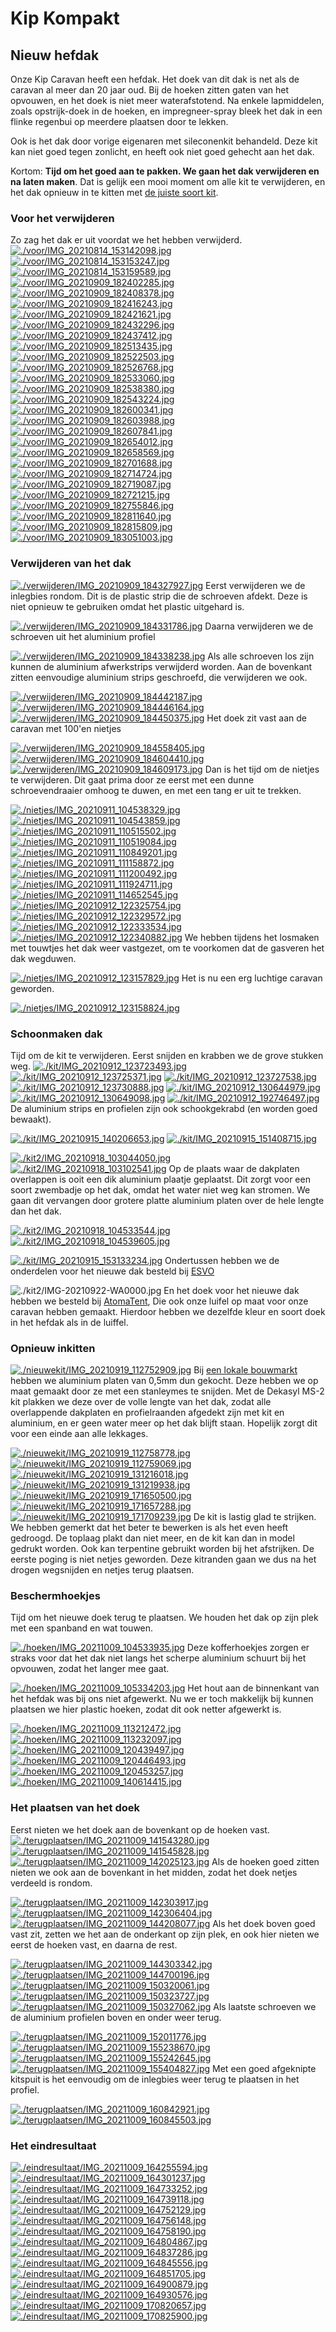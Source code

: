 # Kip Kompakt 
## Nieuw hefdak
Onze Kip Caravan heeft een hefdak. Het doek van dit dak is net als de caravan al meer dan 20 jaar oud. Bij de hoeken zitten gaten van het opvouwen, en het doek is niet meer waterafstotend. Na enkele lapmiddelen, zoals opstrijk-doek in de hoeken, en impregneer-spray bleek het dak in een flinke regenbui op meerdere plaatsen door te lekken. 

Ook is het dak door vorige eigenaren met sileconenkit behandeld. Deze kit kan niet goed tegen zonlicht, en heeft ook niet goed gehecht aan het dak.

Kortom: **Tijd om het goed aan te pakken. We gaan het dak verwijderen en na laten maken**. Dat is gelijk een mooi moment om alle kit te verwijderen, en het dak opnieuw in te kitten met [de juiste soort kit](https://www.obelink.nl/dekalin-dekasyl-ms-2-afdichtingskit.html).

### Voor het verwijderen

Zo zag het dak er uit voordat we het hebben verwijderd.
[![./voor/IMG_20210814_153142098.jpg](./voor/thumb_IMG_20210814_153142098.jpg)](./voor/IMG_20210814_153142098.jpg)
[![./voor/IMG_20210814_153153247.jpg](./voor/thumb_IMG_20210814_153153247.jpg)](./voor/IMG_20210814_153153247.jpg)
[![./voor/IMG_20210814_153159589.jpg](./voor/thumb_IMG_20210814_153159589.jpg)](./voor/IMG_20210814_153159589.jpg)
[![./voor/IMG_20210909_182402285.jpg](./voor/thumb_IMG_20210909_182402285.jpg)](./voor/IMG_20210909_182402285.jpg)
[![./voor/IMG_20210909_182408378.jpg](./voor/thumb_IMG_20210909_182408378.jpg)](./voor/IMG_20210909_182408378.jpg)
[![./voor/IMG_20210909_182416243.jpg](./voor/thumb_IMG_20210909_182416243.jpg)](./voor/IMG_20210909_182416243.jpg)
[![./voor/IMG_20210909_182421621.jpg](./voor/thumb_IMG_20210909_182421621.jpg)](./voor/IMG_20210909_182421621.jpg)
[![./voor/IMG_20210909_182432296.jpg](./voor/thumb_IMG_20210909_182432296.jpg)](./voor/IMG_20210909_182432296.jpg)
[![./voor/IMG_20210909_182437412.jpg](./voor/thumb_IMG_20210909_182437412.jpg)](./voor/IMG_20210909_182437412.jpg)
[![./voor/IMG_20210909_182513435.jpg](./voor/thumb_IMG_20210909_182513435.jpg)](./voor/IMG_20210909_182513435.jpg)
[![./voor/IMG_20210909_182522503.jpg](./voor/thumb_IMG_20210909_182522503.jpg)](./voor/IMG_20210909_182522503.jpg)
[![./voor/IMG_20210909_182526768.jpg](./voor/thumb_IMG_20210909_182526768.jpg)](./voor/IMG_20210909_182526768.jpg)
[![./voor/IMG_20210909_182533060.jpg](./voor/thumb_IMG_20210909_182533060.jpg)](./voor/IMG_20210909_182533060.jpg)
[![./voor/IMG_20210909_182538380.jpg](./voor/thumb_IMG_20210909_182538380.jpg)](./voor/IMG_20210909_182538380.jpg)
[![./voor/IMG_20210909_182543224.jpg](./voor/thumb_IMG_20210909_182543224.jpg)](./voor/IMG_20210909_182543224.jpg)
[![./voor/IMG_20210909_182600341.jpg](./voor/thumb_IMG_20210909_182600341.jpg)](./voor/IMG_20210909_182600341.jpg)
[![./voor/IMG_20210909_182603988.jpg](./voor/thumb_IMG_20210909_182603988.jpg)](./voor/IMG_20210909_182603988.jpg)
[![./voor/IMG_20210909_182607841.jpg](./voor/thumb_IMG_20210909_182607841.jpg)](./voor/IMG_20210909_182607841.jpg)
[![./voor/IMG_20210909_182654012.jpg](./voor/thumb_IMG_20210909_182654012.jpg)](./voor/IMG_20210909_182654012.jpg)
[![./voor/IMG_20210909_182658569.jpg](./voor/thumb_IMG_20210909_182658569.jpg)](./voor/IMG_20210909_182658569.jpg)
[![./voor/IMG_20210909_182701688.jpg](./voor/thumb_IMG_20210909_182701688.jpg)](./voor/IMG_20210909_182701688.jpg)
[![./voor/IMG_20210909_182714724.jpg](./voor/thumb_IMG_20210909_182714724.jpg)](./voor/IMG_20210909_182714724.jpg)
[![./voor/IMG_20210909_182719087.jpg](./voor/thumb_IMG_20210909_182719087.jpg)](./voor/IMG_20210909_182719087.jpg)
[![./voor/IMG_20210909_182721215.jpg](./voor/thumb_IMG_20210909_182721215.jpg)](./voor/IMG_20210909_182721215.jpg)
[![./voor/IMG_20210909_182755846.jpg](./voor/thumb_IMG_20210909_182755846.jpg)](./voor/IMG_20210909_182755846.jpg)
[![./voor/IMG_20210909_182811640.jpg](./voor/thumb_IMG_20210909_182811640.jpg)](./voor/IMG_20210909_182811640.jpg)
[![./voor/IMG_20210909_182815809.jpg](./voor/thumb_IMG_20210909_182815809.jpg)](./voor/IMG_20210909_182815809.jpg)
[![./voor/IMG_20210909_183051003.jpg](./voor/thumb_IMG_20210909_183051003.jpg)](./voor/IMG_20210909_183051003.jpg)

### Verwijderen van het dak
[![./verwijderen/IMG_20210909_184327927.jpg](./verwijderen/thumb_IMG_20210909_184327927.jpg)](./verwijderen/IMG_20210909_184327927.jpg)
Eerst verwijderen we de inlegbies rondom. Dit is de plastic strip die de  schroeven afdekt. Deze is niet opnieuw te gebruiken omdat het plastic uitgehard is. 

[![./verwijderen/IMG_20210909_184331786.jpg](./verwijderen/thumb_IMG_20210909_184331786.jpg)](./verwijderen/IMG_20210909_184331786.jpg)
Daarna verwijderen we de schroeven uit het aluminium profiel

[![./verwijderen/IMG_20210909_184338238.jpg](./verwijderen/thumb_IMG_20210909_184338238.jpg)](./verwijderen/IMG_20210909_184338238.jpg)
Als alle schroeven los zijn kunnen de aluminium afwerkstrips verwijderd  worden. Aan de bovenkant zitten eenvoudige aluminium strips geschroefd, die verwijderen we ook.

[![./verwijderen/IMG_20210909_184442187.jpg](./verwijderen/thumb_IMG_20210909_184442187.jpg)](./verwijderen/IMG_20210909_184442187.jpg)
[![./verwijderen/IMG_20210909_184446164.jpg](./verwijderen/thumb_IMG_20210909_184446164.jpg)](./verwijderen/IMG_20210909_184446164.jpg)
[![./verwijderen/IMG_20210909_184450375.jpg](./verwijderen/thumb_IMG_20210909_184450375.jpg)](./verwijderen/IMG_20210909_184450375.jpg)
Het doek zit vast aan de caravan met 100'en nietjes

[![./verwijderen/IMG_20210909_184558405.jpg](./verwijderen/thumb_IMG_20210909_184558405.jpg)](./verwijderen/IMG_20210909_184558405.jpg)
[![./verwijderen/IMG_20210909_184604410.jpg](./verwijderen/thumb_IMG_20210909_184604410.jpg)](./verwijderen/IMG_20210909_184604410.jpg)
[![./verwijderen/IMG_20210909_184609173.jpg](./verwijderen/thumb_IMG_20210909_184609173.jpg)](./verwijderen/IMG_20210909_184609173.jpg)
Dan is het tijd om de nietjes te verwijderen. Dit gaat prima door ze eerst met een dunne schroevendraaier omhoog te duwen, en met een tang er uit te trekken. 

[![./nietjes/IMG_20210911_104538329.jpg](./nietjes/thumb_IMG_20210911_104538329.jpg)](./nietjes/IMG_20210911_104538329.jpg)
[![./nietjes/IMG_20210911_104543859.jpg](./nietjes/thumb_IMG_20210911_104543859.jpg)](./nietjes/IMG_20210911_104543859.jpg)
[![./nietjes/IMG_20210911_110515502.jpg](./nietjes/thumb_IMG_20210911_110515502.jpg)](./nietjes/IMG_20210911_110515502.jpg)
[![./nietjes/IMG_20210911_110519084.jpg](./nietjes/thumb_IMG_20210911_110519084.jpg)](./nietjes/IMG_20210911_110519084.jpg)
[![./nietjes/IMG_20210911_110849201.jpg](./nietjes/thumb_IMG_20210911_110849201.jpg)](./nietjes/IMG_20210911_110849201.jpg)
[![./nietjes/IMG_20210911_111158872.jpg](./nietjes/thumb_IMG_20210911_111158872.jpg)](./nietjes/IMG_20210911_111158872.jpg)
[![./nietjes/IMG_20210911_111200492.jpg](./nietjes/thumb_IMG_20210911_111200492.jpg)](./nietjes/IMG_20210911_111200492.jpg)
[![./nietjes/IMG_20210911_111924711.jpg](./nietjes/thumb_IMG_20210911_111924711.jpg)](./nietjes/IMG_20210911_111924711.jpg)
[![./nietjes/IMG_20210911_114652545.jpg](./nietjes/thumb_IMG_20210911_114652545.jpg)](./nietjes/IMG_20210911_114652545.jpg)
[![./nietjes/IMG_20210912_122325754.jpg](./nietjes/thumb_IMG_20210912_122325754.jpg)](./nietjes/IMG_20210912_122325754.jpg)
[![./nietjes/IMG_20210912_122329572.jpg](./nietjes/thumb_IMG_20210912_122329572.jpg)](./nietjes/IMG_20210912_122329572.jpg)
[![./nietjes/IMG_20210912_122333534.jpg](./nietjes/thumb_IMG_20210912_122333534.jpg)](./nietjes/IMG_20210912_122333534.jpg)
[![./nietjes/IMG_20210912_122340882.jpg](./nietjes/thumb_IMG_20210912_122340882.jpg)](./nietjes/IMG_20210912_122340882.jpg)
We hebben tijdens het losmaken met touwtjes het dak weer vastgezet, om te  voorkomen dat de gasveren het dak wegduwen.

[![./nietjes/IMG_20210912_123157829.jpg](./nietjes/thumb_IMG_20210912_123157829.jpg)](./nietjes/IMG_20210912_123157829.jpg)
Het is nu een erg luchtige caravan geworden.

[![./nietjes/IMG_20210912_123158824.jpg](./nietjes/thumb_IMG_20210912_123158824.jpg)](./nietjes/IMG_20210912_123158824.jpg)

### Schoonmaken dak
Tijd om de kit te verwijderen. Eerst snijden en krabben we de grove stukken weg.
[![./kit/IMG_20210912_123723493.jpg](./kit/thumb_IMG_20210912_123723493.jpg)](./kit/IMG_20210912_123723493.jpg)
[![./kit/IMG_20210912_123725371.jpg](./kit/thumb_IMG_20210912_123725371.jpg)](./kit/IMG_20210912_123725371.jpg)
[![./kit/IMG_20210912_123727538.jpg](./kit/thumb_IMG_20210912_123727538.jpg)](./kit/IMG_20210912_123727538.jpg)
[![./kit/IMG_20210912_123730888.jpg](./kit/thumb_IMG_20210912_123730888.jpg)](./kit/IMG_20210912_123730888.jpg)
[![./kit/IMG_20210912_130644979.jpg](./kit/thumb_IMG_20210912_130644979.jpg)](./kit/IMG_20210912_130644979.jpg)
[![./kit/IMG_20210912_130649098.jpg](./kit/thumb_IMG_20210912_130649098.jpg)](./kit/IMG_20210912_130649098.jpg)
[![./kit/IMG_20210912_192746497.jpg](./kit/thumb_IMG_20210912_192746497.jpg)](./kit/IMG_20210912_192746497.jpg)
De aluminium strips en profielen zijn ook schookgekrabd (en worden goed bewaakt).

[![./kit/IMG_20210915_140206653.jpg](./kit/thumb_IMG_20210915_140206653.jpg)](./kit/IMG_20210915_140206653.jpg)
[![./kit/IMG_20210915_151408715.jpg](./kit/thumb_IMG_20210915_151408715.jpg)](./kit/IMG_20210915_151408715.jpg)


[![./kit2/IMG_20210918_103044050.jpg](./kit2/thumb_IMG_20210918_103044050.jpg)](./kit2/IMG_20210918_103044050.jpg)
[![./kit2/IMG_20210918_103102541.jpg](./kit2/thumb_IMG_20210918_103102541.jpg)](./kit2/IMG_20210918_103102541.jpg)
Op de plaats waar de dakplaten overlappen is ooit een dik aluminium plaatje geplaatst. Dit zorgt voor een soort zwembadje op het dak, omdat het water niet weg kan stromen. We gaan dit vervangen door grotere platte aluminium platen over de hele lengte dan het dak.

[![./kit2/IMG_20210918_104533544.jpg](./kit2/thumb_IMG_20210918_104533544.jpg)](./kit2/IMG_20210918_104533544.jpg)
[![./kit2/IMG_20210918_104539605.jpg](./kit2/thumb_IMG_20210918_104539605.jpg)](./kit2/IMG_20210918_104539605.jpg)


[![./kit/IMG_20210915_153133234.jpg](./kit/thumb_IMG_20210915_153133234.jpg)](./kit/IMG_20210915_153133234.jpg)
Ondertussen hebben we de onderdelen voor het nieuwe dak besteld bij [ESVO](https://www.esvocampingshop.com/nl/tentdoek-zeildoek/)

![./kit2/IMG-20210922-WA0000.jpg](./kit2/IMG-20210922-WA0000.jpg)
En het doek voor het nieuwe dak hebben we besteld bij [AtomaTent](https://www.atomatent.nl/), Die ook onze luifel op maat voor onze caravan hebben gemaakt. Hierdoor hebben we dezelfde kleur en soort doek in het hefdak als in de luiffel.


### Opnieuw inkitten
[![./nieuwekit/IMG_20210919_112752909.jpg](./nieuwekit/thumb_IMG_20210919_112752909.jpg)](./nieuwekit/IMG_20210919_112752909.jpg)
Bij [een lokale bouwmarkt](https://www.hornbach.nl/shop/KAISERTHAL-Vlakke-plaat-1000x120x0-5-mm-aluminium/7566025/artikel.html) hebben we aluminium platen van 0,5mm dun gekocht. Deze hebben we op maat gemaakt door ze met een stanleymes te snijden. Met de Dekasyl MS-2 kit plakken we deze over de volle lengte van het dak, zodat alle overlappende dakplaten en profielraanden afgedekt zijn met kit en aluminium, en er geen water meer op het dak blijft staan. Hopelijk zorgt dit voor een einde aan alle lekkages.

[![./nieuwekit/IMG_20210919_112758778.jpg](./nieuwekit/thumb_IMG_20210919_112758778.jpg)](./nieuwekit/IMG_20210919_112758778.jpg)
[![./nieuwekit/IMG_20210919_112759069.jpg](./nieuwekit/thumb_IMG_20210919_112759069.jpg)](./nieuwekit/IMG_20210919_112759069.jpg)
[![./nieuwekit/IMG_20210919_131216018.jpg](./nieuwekit/thumb_IMG_20210919_131216018.jpg)](./nieuwekit/IMG_20210919_131216018.jpg)
[![./nieuwekit/IMG_20210919_131219938.jpg](./nieuwekit/thumb_IMG_20210919_131219938.jpg)](./nieuwekit/IMG_20210919_131219938.jpg)
[![./nieuwekit/IMG_20210919_171650500.jpg](./nieuwekit/thumb_IMG_20210919_171650500.jpg)](./nieuwekit/IMG_20210919_171650500.jpg)
[![./nieuwekit/IMG_20210919_171657288.jpg](./nieuwekit/thumb_IMG_20210919_171657288.jpg)](./nieuwekit/IMG_20210919_171657288.jpg)
[![./nieuwekit/IMG_20210919_171709239.jpg](./nieuwekit/thumb_IMG_20210919_171709239.jpg)](./nieuwekit/IMG_20210919_171709239.jpg)
De kit is lastig glad te strijken. We hebben gemerkt dat het beter te bewerken is als het even heeft gedroogd. De toplaag plakt dan niet meer, en de kit kan dan in model gedrukt worden. Ook kan terpentine gebruikt worden bij het afstrijken. De eerste poging is niet netjes geworden. Deze kitranden gaan we dus na het drogen wegsnijden en netjes terug plaatsen.

### Beschermhoekjes
Tijd om het nieuwe doek terug te plaatsen. We houden het dak op zijn plek met een spanband en wat touwen.

[![./hoeken/IMG_20211009_104533935.jpg](./hoeken/thumb_IMG_20211009_104533935.jpg)](./hoeken/IMG_20211009_104533935.jpg)
Deze kofferhoekjes zorgen er straks voor dat het dak niet langs het scherpe aluminium schuurt bij het opvouwen, zodat het langer mee gaat.

[![./hoeken/IMG_20211009_105334203.jpg](./hoeken/thumb_IMG_20211009_105334203.jpg)](./hoeken/IMG_20211009_105334203.jpg)
Het hout aan de binnenkant van het hefdak was bij ons niet afgewerkt. Nu we er toch makkelijk bij kunnen plaatsen we hier plastic hoeken, zodat dit ook netter afgewerkt is.

[![./hoeken/IMG_20211009_113212472.jpg](./hoeken/thumb_IMG_20211009_113212472.jpg)](./hoeken/IMG_20211009_113212472.jpg)
[![./hoeken/IMG_20211009_113232097.jpg](./hoeken/thumb_IMG_20211009_113232097.jpg)](./hoeken/IMG_20211009_113232097.jpg)
[![./hoeken/IMG_20211009_120439497.jpg](./hoeken/thumb_IMG_20211009_120439497.jpg)](./hoeken/IMG_20211009_120439497.jpg)
[![./hoeken/IMG_20211009_120446493.jpg](./hoeken/thumb_IMG_20211009_120446493.jpg)](./hoeken/IMG_20211009_120446493.jpg)
[![./hoeken/IMG_20211009_120453257.jpg](./hoeken/thumb_IMG_20211009_120453257.jpg)](./hoeken/IMG_20211009_120453257.jpg)
[![./hoeken/IMG_20211009_140614415.jpg](./hoeken/thumb_IMG_20211009_140614415.jpg)](./hoeken/IMG_20211009_140614415.jpg)

### Het plaatsen van het doek
Eerst nieten we het doek aan de bovenkant op de hoeken vast.
[![./terugplaatsen/IMG_20211009_141543280.jpg](./terugplaatsen/thumb_IMG_20211009_141543280.jpg)](./terugplaatsen/IMG_20211009_141543280.jpg)
[![./terugplaatsen/IMG_20211009_141545828.jpg](./terugplaatsen/thumb_IMG_20211009_141545828.jpg)](./terugplaatsen/IMG_20211009_141545828.jpg)
[![./terugplaatsen/IMG_20211009_142025123.jpg](./terugplaatsen/thumb_IMG_20211009_142025123.jpg)](./terugplaatsen/IMG_20211009_142025123.jpg)
Als de hoeken goed zitten nieten we ook aan de bovenkant in het midden, zodat het doek netjes verdeeld is rondom. 

[![./terugplaatsen/IMG_20211009_142303917.jpg](./terugplaatsen/thumb_IMG_20211009_142303917.jpg)](./terugplaatsen/IMG_20211009_142303917.jpg)
[![./terugplaatsen/IMG_20211009_142306404.jpg](./terugplaatsen/thumb_IMG_20211009_142306404.jpg)](./terugplaatsen/IMG_20211009_142306404.jpg)
[![./terugplaatsen/IMG_20211009_144208077.jpg](./terugplaatsen/thumb_IMG_20211009_144208077.jpg)](./terugplaatsen/IMG_20211009_144208077.jpg)
Als het doek boven goed vast zit, zetten we het aan de onderkant op zijn plek, en ook hier nieten we eerst de hoeken vast, en daarna de rest.

[![./terugplaatsen/IMG_20211009_144303342.jpg](./terugplaatsen/thumb_IMG_20211009_144303342.jpg)](./terugplaatsen/IMG_20211009_144303342.jpg)
[![./terugplaatsen/IMG_20211009_144700196.jpg](./terugplaatsen/thumb_IMG_20211009_144700196.jpg)](./terugplaatsen/IMG_20211009_144700196.jpg)
[![./terugplaatsen/IMG_20211009_150320061.jpg](./terugplaatsen/thumb_IMG_20211009_150320061.jpg)](./terugplaatsen/IMG_20211009_150320061.jpg)
[![./terugplaatsen/IMG_20211009_150323727.jpg](./terugplaatsen/thumb_IMG_20211009_150323727.jpg)](./terugplaatsen/IMG_20211009_150323727.jpg)
[![./terugplaatsen/IMG_20211009_150327062.jpg](./terugplaatsen/thumb_IMG_20211009_150327062.jpg)](./terugplaatsen/IMG_20211009_150327062.jpg)
Als laatste schroeven we de aluminium profielen boven en onder weer terug.

[![./terugplaatsen/IMG_20211009_152011776.jpg](./terugplaatsen/thumb_IMG_20211009_152011776.jpg)](./terugplaatsen/IMG_20211009_152011776.jpg)
[![./terugplaatsen/IMG_20211009_155238670.jpg](./terugplaatsen/thumb_IMG_20211009_155238670.jpg)](./terugplaatsen/IMG_20211009_155238670.jpg)
[![./terugplaatsen/IMG_20211009_155242645.jpg](./terugplaatsen/thumb_IMG_20211009_155242645.jpg)](./terugplaatsen/IMG_20211009_155242645.jpg)
[![./terugplaatsen/IMG_20211009_155404827.jpg](./terugplaatsen/thumb_IMG_20211009_155404827.jpg)](./terugplaatsen/IMG_20211009_155404827.jpg)
Met een goed afgeknipte kitspuit is het eenvoudig om de inlegbies weer terug te plaatsen in het profiel.

[![./terugplaatsen/IMG_20211009_160842921.jpg](./terugplaatsen/thumb_IMG_20211009_160842921.jpg)](./terugplaatsen/IMG_20211009_160842921.jpg)
[![./terugplaatsen/IMG_20211009_160845503.jpg](./terugplaatsen/thumb_IMG_20211009_160845503.jpg)](./terugplaatsen/IMG_20211009_160845503.jpg)

### Het eindresultaat
[![./eindresultaat/IMG_20211009_164255594.jpg](./eindresultaat/thumb_IMG_20211009_164255594.jpg)](./eindresultaat/IMG_20211009_164255594.jpg)
[![./eindresultaat/IMG_20211009_164301237.jpg](./eindresultaat/thumb_IMG_20211009_164301237.jpg)](./eindresultaat/IMG_20211009_164301237.jpg)
[![./eindresultaat/IMG_20211009_164733252.jpg](./eindresultaat/thumb_IMG_20211009_164733252.jpg)](./eindresultaat/IMG_20211009_164733252.jpg)
[![./eindresultaat/IMG_20211009_164739118.jpg](./eindresultaat/thumb_IMG_20211009_164739118.jpg)](./eindresultaat/IMG_20211009_164739118.jpg)
[![./eindresultaat/IMG_20211009_164752129.jpg](./eindresultaat/thumb_IMG_20211009_164752129.jpg)](./eindresultaat/IMG_20211009_164752129.jpg)
[![./eindresultaat/IMG_20211009_164756148.jpg](./eindresultaat/thumb_IMG_20211009_164756148.jpg)](./eindresultaat/IMG_20211009_164756148.jpg)
[![./eindresultaat/IMG_20211009_164758190.jpg](./eindresultaat/thumb_IMG_20211009_164758190.jpg)](./eindresultaat/IMG_20211009_164758190.jpg)
[![./eindresultaat/IMG_20211009_164804867.jpg](./eindresultaat/thumb_IMG_20211009_164804867.jpg)](./eindresultaat/IMG_20211009_164804867.jpg)
[![./eindresultaat/IMG_20211009_164837286.jpg](./eindresultaat/thumb_IMG_20211009_164837286.jpg)](./eindresultaat/IMG_20211009_164837286.jpg)
[![./eindresultaat/IMG_20211009_164845556.jpg](./eindresultaat/thumb_IMG_20211009_164845556.jpg)](./eindresultaat/IMG_20211009_164845556.jpg)
[![./eindresultaat/IMG_20211009_164851705.jpg](./eindresultaat/thumb_IMG_20211009_164851705.jpg)](./eindresultaat/IMG_20211009_164851705.jpg)
[![./eindresultaat/IMG_20211009_164900879.jpg](./eindresultaat/thumb_IMG_20211009_164900879.jpg)](./eindresultaat/IMG_20211009_164900879.jpg)
[![./eindresultaat/IMG_20211009_164930576.jpg](./eindresultaat/thumb_IMG_20211009_164930576.jpg)](./eindresultaat/IMG_20211009_164930576.jpg)
[![./eindresultaat/IMG_20211009_170820657.jpg](./eindresultaat/thumb_IMG_20211009_170820657.jpg)](./eindresultaat/IMG_20211009_170820657.jpg)
[![./eindresultaat/IMG_20211009_170825900.jpg](./eindresultaat/thumb_IMG_20211009_170825900.jpg)](./eindresultaat/IMG_20211009_170825900.jpg)



